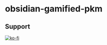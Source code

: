# obsidian-gamified-pkm

## Support
[![ko-fi](https://ko-fi.com/img/githubbutton_sm.svg)](https://ko-fi.com/J3J6DYYS5)